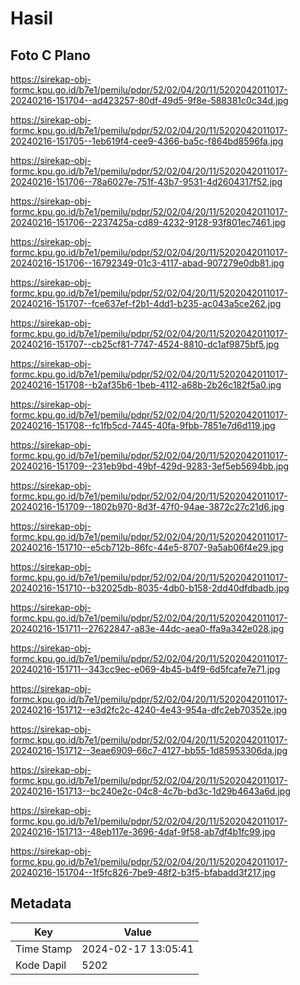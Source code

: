 # Hasil

## Foto C Plano

https://sirekap-obj-formc.kpu.go.id/b7e1/pemilu/pdpr/52/02/04/20/11/5202042011017-20240216-151704--ad423257-80df-49d5-9f8e-588381c0c34d.jpg

https://sirekap-obj-formc.kpu.go.id/b7e1/pemilu/pdpr/52/02/04/20/11/5202042011017-20240216-151705--1eb619f4-cee9-4366-ba5c-f864bd8596fa.jpg

https://sirekap-obj-formc.kpu.go.id/b7e1/pemilu/pdpr/52/02/04/20/11/5202042011017-20240216-151706--78a6027e-751f-43b7-9531-4d2604317f52.jpg

https://sirekap-obj-formc.kpu.go.id/b7e1/pemilu/pdpr/52/02/04/20/11/5202042011017-20240216-151706--2237425a-cd89-4232-9128-93f801ec7461.jpg

https://sirekap-obj-formc.kpu.go.id/b7e1/pemilu/pdpr/52/02/04/20/11/5202042011017-20240216-151706--16792349-01c3-4117-abad-907279e0db81.jpg

https://sirekap-obj-formc.kpu.go.id/b7e1/pemilu/pdpr/52/02/04/20/11/5202042011017-20240216-151707--fce637ef-f2b1-4dd1-b235-ac043a5ce262.jpg

https://sirekap-obj-formc.kpu.go.id/b7e1/pemilu/pdpr/52/02/04/20/11/5202042011017-20240216-151707--cb25cf81-7747-4524-8810-dc1af9875bf5.jpg

https://sirekap-obj-formc.kpu.go.id/b7e1/pemilu/pdpr/52/02/04/20/11/5202042011017-20240216-151708--b2af35b6-1beb-4112-a68b-2b26c182f5a0.jpg

https://sirekap-obj-formc.kpu.go.id/b7e1/pemilu/pdpr/52/02/04/20/11/5202042011017-20240216-151708--fc1fb5cd-7445-40fa-9fbb-7851e7d6d119.jpg

https://sirekap-obj-formc.kpu.go.id/b7e1/pemilu/pdpr/52/02/04/20/11/5202042011017-20240216-151709--231eb9bd-49bf-429d-9283-3ef5eb5694bb.jpg

https://sirekap-obj-formc.kpu.go.id/b7e1/pemilu/pdpr/52/02/04/20/11/5202042011017-20240216-151709--1802b970-8d3f-47f0-94ae-3872c27c21d6.jpg

https://sirekap-obj-formc.kpu.go.id/b7e1/pemilu/pdpr/52/02/04/20/11/5202042011017-20240216-151710--e5cb712b-86fc-44e5-8707-9a5ab06f4e29.jpg

https://sirekap-obj-formc.kpu.go.id/b7e1/pemilu/pdpr/52/02/04/20/11/5202042011017-20240216-151710--b32025db-8035-4db0-b158-2dd40dfdbadb.jpg

https://sirekap-obj-formc.kpu.go.id/b7e1/pemilu/pdpr/52/02/04/20/11/5202042011017-20240216-151711--27622847-a83e-44dc-aea0-ffa9a342e028.jpg

https://sirekap-obj-formc.kpu.go.id/b7e1/pemilu/pdpr/52/02/04/20/11/5202042011017-20240216-151711--343cc9ec-e069-4b45-b4f9-6d5fcafe7e71.jpg

https://sirekap-obj-formc.kpu.go.id/b7e1/pemilu/pdpr/52/02/04/20/11/5202042011017-20240216-151712--e3d2fc2c-4240-4e43-954a-dfc2eb70352e.jpg

https://sirekap-obj-formc.kpu.go.id/b7e1/pemilu/pdpr/52/02/04/20/11/5202042011017-20240216-151712--3eae6909-66c7-4127-bb55-1d85953306da.jpg

https://sirekap-obj-formc.kpu.go.id/b7e1/pemilu/pdpr/52/02/04/20/11/5202042011017-20240216-151713--bc240e2c-04c8-4c7b-bd3c-1d29b4643a6d.jpg

https://sirekap-obj-formc.kpu.go.id/b7e1/pemilu/pdpr/52/02/04/20/11/5202042011017-20240216-151713--48eb117e-3696-4daf-9f58-ab7df4b1fc99.jpg

https://sirekap-obj-formc.kpu.go.id/b7e1/pemilu/pdpr/52/02/04/20/11/5202042011017-20240216-151704--1f5fc826-7be9-48f2-b3f5-bfabadd3f217.jpg


## Metadata

| Key        | Value               |
| ---------- | ------------------- |
| Time Stamp | 2024-02-17 13:05:41 |
| Kode Dapil | 5202                |



